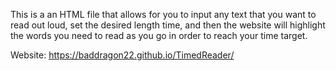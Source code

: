This is a an HTML file that allows for you to input any text that you want to read out loud, set the desired length time, and then the website will highlight the words you need to read as you go in order to reach your time target.

Website: https://baddragon22.github.io/TimedReader/
